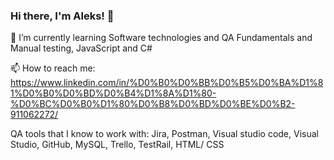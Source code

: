 ### Hi there, I'm Aleks! 👋

🌱 I’m currently learning Software technologies and QA Fundamentals and Manual testing, JavaScript and C# 

📫 How to reach me: https://www.linkedin.com/in/%D0%B0%D0%BB%D0%B5%D0%BA%D1%81%D0%B0%D0%BD%D0%B4%D1%8A%D1%80-%D0%BC%D0%B0%D1%80%D0%B8%D0%BD%D0%BE%D0%B2-911062272/
<!--
**Aleksmarinov/Aleksmarinov** is a ✨ _special_ ✨ repository because its `README.md` (this file) appears on your GitHub profile.

Here are some ideas to get you started:

- 🔭 I’m currently working on ...
- 🌱 I’m currently learning Software technologies and QA Fundamentals and Manual testing, JavaScript and C# 
- 👯 I’m looking to collaborate on ...
- 🤔 I’m looking for help with ...
- 💬 Ask me about ...
- 📫 How to reach me: ...
- 😄 Pronouns: ...
- ⚡ Fun fact: ...
-->
  QA tools that I know to work with:
  Jira, Postman, Visual studio code, Visual Studio, GitHub, MySQL, Trello, TestRail, HTML/ CSS 
